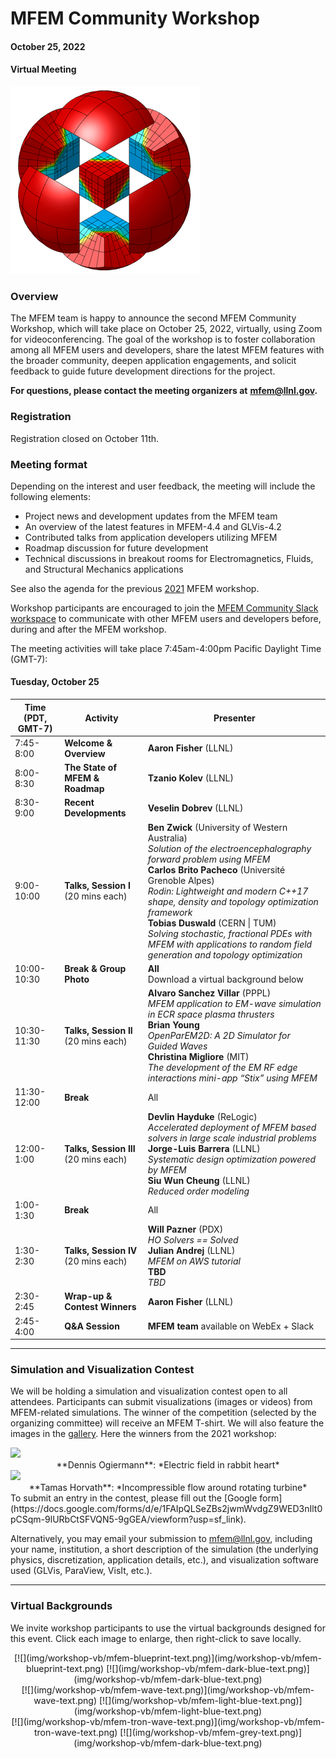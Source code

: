 # MFEM Community Workshop
#### October 25, 2022
#### Virtual Meeting

![MFEM Logo](img/logo-300.png)

### Overview

The MFEM team is happy to announce the second MFEM Community Workshop, which will
take place on October 25, 2022, virtually, using Zoom for videoconferencing.
The goal of the workshop is to foster collaboration among all MFEM users and
developers, share the latest MFEM features with the broader community, deepen
application engagements, and solicit feedback to guide future development
directions for the project.

**For questions, please contact the meeting organizers at**
**[mfem@llnl.gov](mailto:mfem@llnl.gov).**

### Registration

Registration closed on October 11th.

### Meeting format

Depending on the interest and user feedback, the meeting will include the following elements:

- Project news and development updates from the MFEM team
- An overview of the latest features in MFEM-4.4 and GLVis-4.2
- Contributed talks from application developers utilizing MFEM
- Roadmap discussion for future development
- Technical discussions in breakout rooms for Electromagnetics, Fluids, and
  Structural Mechanics applications

See also the agenda for the previous [2021](../workshop21) MFEM workshop.

Workshop participants are encouraged to join the
[MFEM Community Slack workspace](https://join.slack.com/t/mfemworkshop/shared_invite/zt-1eaok7edx-XcxRND6bw3c3GGH7vjZNuA)
to communicate with other MFEM users and developers before, during and after the
MFEM workshop.

The meeting activities will take place 7:45am-4:00pm Pacific Daylight Time (GMT-7):

#### Tuesday, October 25

| Time (PDT, GMT-7) | Activity | Presenter |
|---|---|---|
| 7:45-8:00 | **Welcome & Overview** | **Aaron Fisher** (LLNL) |
| 8:00-8:30 | **The State of MFEM & Roadmap** | **Tzanio Kolev** (LLNL) |
| 8:30-9:00 | **Recent Developments** | **Veselin Dobrev** (LLNL) |
| 9:00-10:00 | **Talks, Session I**<br>(20 mins each) | **Ben Zwick** (University of Western Australia)<br> *Solution of the electroencephalography forward problem using MFEM*<br>**Carlos Brito Pacheco** (Université Grenoble Alpes)<br> *Rodin: Lightweight and modern C++17 shape, density and topology optimization framework*<br>**Tobias Duswald** (CERN \| TUM)<br> *Solving stochastic, fractional PDEs with MFEM with applications to random field generation and topology optimization* |
| 10:00-10:30 | **Break & Group Photo**| **All**<br>Download a virtual background below |
| 10:30-11:30 | **Talks, Session II**<br>(20 mins each) | **Alvaro Sanchez Villar** (PPPL)<br> *MFEM application to EM-wave simulation in ECR space plasma thrusters*<br>**Brian Young**<br> *OpenParEM2D: A 2D Simulator for Guided Waves*<br>**Christina Migliore** (MIT)<br> *The development of the EM RF edge interactions mini-app “Stix” using MFEM*
| 11:30-12:00 | **Break** | All |
| 12:00-1:00 |  **Talks, Session III**<br>(20 mins each) | **Devlin Hayduke** (ReLogic)<br> *Accelerated deployment of MFEM based solvers in large scale industrial problems*<br>**Jorge-Luis Barrera** (LLNL)<br> *Systematic design optimization powered by MFEM*<br>**Siu Wun Cheung** (LLNL)<br> *Reduced order modeling*
| 1:00-1:30 | **Break** | All |
| 1:30-2:30 | **Talks, Session IV**<br>(20 mins each) | **Will Pazner** (PDX)<br> *HO Solvers == Solved*<br> **Julian Andrej** (LLNL)<br> *MFEM on AWS tutorial*<br> **TBD**<br> *TBD*|
| 2:30-2:45 | **Wrap-up & Contest Winners** | **Aaron Fisher** (LLNL) |
| 2:45-4:00 | **Q&A Session** | **MFEM team** available on WebEx + Slack|

---

### Simulation and Visualization Contest

We will be holding a simulation and visualization contest open to all attendees.
Participants can submit visualizations (images or videos) from MFEM-related
simulations. The winner of the competition (selected by the organizing
committee) will receive an MFEM T-shirt. We will also feature the images in the
[gallery](gallery.md). Here the winners from the 2021 workshop:

<div class="col-md-6" markdown="1">
<a href="https://mfem.org/img/gallery/workshop21/rabbit-biventricular-e_field-ogiermann.png"><img src="https://mfem.org/img/gallery/workshop21/rabbit-biventricular-e_field-ogiermann_small.png" width="250"></a>
<center>
**Dennis Ogiermann**: *Electric field in rabbit heart*
</center>
</div>

<div class="col-md-6" markdown="1">
<a href="https://mfem.org/img/gallery/workshop21/turbine.mp4"><img src="https://mfem.org/img/gallery/workshop21/turbine_small.png" width="320"></a>
<center>
**Tamas Horvath**: *Incompressible flow around rotating turbine*
</center>
</div>

<div class="col-md-12" markdown="1" style="padding-left:0;">
To submit an entry in the contest, please fill out the
[Google form](https://docs.google.com/forms/d/e/1FAIpQLSeZBs2jwmWvdgZ9WED3nIlt0pCSqm-9lURbCtSFVQN5-9gGEA/viewform?usp=sf_link).

Alternatively, you may email your submission to
[mfem@llnl.gov](mailto:mfem@llnl.gov), including your name, institution, a short
description of the simulation (the underlying physics, discretization,
application details, etc.), and visualization software used (GLVis, ParaView,
VisIt, etc.).

---

### Virtual Backgrounds

We invite workshop participants to use the virtual backgrounds designed for this event.
Click each image to enlarge, then right-click to save locally.
</div>

<center>

<div class="col-md-4"  markdown="1">
[![](img/workshop-vb/mfem-blueprint-text.png)](img/workshop-vb/mfem-blueprint-text.png)
[![](img/workshop-vb/mfem-dark-blue-text.png)](img/workshop-vb/mfem-dark-blue-text.png)
</div>

<div class="col-md-4"  markdown="1">
[![](img/workshop-vb/mfem-wave-text.png)](img/workshop-vb/mfem-wave-text.png)
[![](img/workshop-vb/mfem-light-blue-text.png)](img/workshop-vb/mfem-light-blue-text.png)
</div>

<div class="col-md-4"  markdown="1">
[![](img/workshop-vb/mfem-tron-wave-text.png)](img/workshop-vb/mfem-tron-wave-text.png)
[![](img/workshop-vb/mfem-grey-text.png)](img/workshop-vb/mfem-dark-blue-text.png)
</div>

</center>
